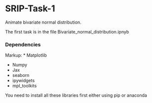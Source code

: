 # SRIP-Task-1

Animate bivariate normal distribution.

The first task is in the file Bivariate_normal_distribution.ipnyb

### Dependencies
Markup: * Matplotlib
* Numpy
* Jax
* seaborn
* ipywidgets
* mpl_toolkits

You need to install all these libraries first either using pip or anaconda



